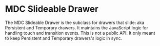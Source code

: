 # MDC Slideable Drawer

The MDC Slideable Drawer is the subclass for drawers that slide: aka Persistent and Temporary drawers.
It maintains the JavaScript logic for handling touch and transition events. This is not a public API.
It only meant to keep Persistent and Temporary drawers's logic in sync.